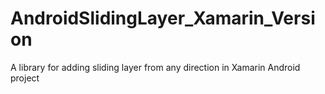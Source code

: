 # AndroidSlidingLayer_Xamarin_Version
A library for adding sliding layer from any direction in Xamarin Android project
